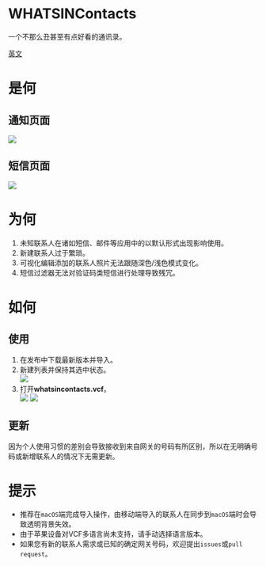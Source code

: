 # WHATSINContacts

一个不那么丑甚至有点好看的通讯录。

[英文](https://github.com/shindgewongxj/WHATSINContacts/blob/main/README.md)

# 是何

## 通知页面

![](https://github.com/shindgewongxj/WHATSINContacts/raw/main/preview/notification.gif)

## 短信页面

![](https://github.com/shindgewongxj/WHATSINContacts/raw/main/preview/messages.gif)

# 为何

1. 未知联系人在诸如短信、邮件等应用中的以默认形式出现影响使用。  
2. 新建联系人过于繁琐。  
3. 可视化编辑添加的联系人照片无法跟随深色/浅色模式变化。  
4. 短信过滤器无法对验证码类短信进行处理导致残冗。  

# 如何

## 使用

1. 在发布中下载最新版本并导入。  
2. 新建列表并保持其选中状态。  
![](https://github.com/shindgewongxj/WHATSINContacts/raw/main/preview/contacts.gif)
3. 打开**whatsincontacts.vcf**。  
![](https://github.com/shindgewongxj/WHATSINContacts/raw/main/preview/import.gif)
![](https://github.com/shindgewongxj/WHATSINContacts/raw/main/preview/update.gif)

## 更新

因为个人使用习惯的差别会导致接收到来自网关的号码有所区别，所以在无明确号码或新增联系人的情况下无需更新。  

# 提示

- 推荐在`macOS`端完成导入操作，由移动端导入的联系人在同步到`macOS`端时会导致透明背景失效。  
- 由于苹果设备对VCF多语言尚未支持，请手动选择语言版本。  
- 如果您有新的联系人需求或已知的确定网关号码，欢迎提出`issues`或`pull request`。  
